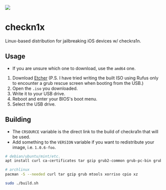 ![](https://github.com/contejus/checkn1x/raw/branch/master/icon_dark.png)

# checkn1x

Linux-based distribution for jailbreaking iOS devices w/ checkra1n.

## Usage

* If you are unsure which one to download, use the ``amd64`` one.
1. Download [Etcher](https://etcher.io) (P.S. I have tried writing the built ISO using Rufus only to encounter a grub rescue screen when booting from the USB.)
2. Open the ``.iso`` you downloaded.
3. Write it to your USB drive.
4. Reboot and enter your BIOS's boot menu.
5. Select the USB drive.

## Building

* The ``CRSOURCE`` variable is the direct link to the build of checkra1n that will be used.
* Add something to the ``VERSION`` variable if you want to redistribute your image, i.e. ``1.0.6-foo``.

```sh
# debian/ubuntu/mint/etc.
apt install curl ca-certificates tar gzip grub2-common grub-pc-bin grub-efi-amd64-bin

# archlinux
pacman -S --needed curl tar gzip grub mtools xorriso cpio xz

sudo ./build.sh
```
